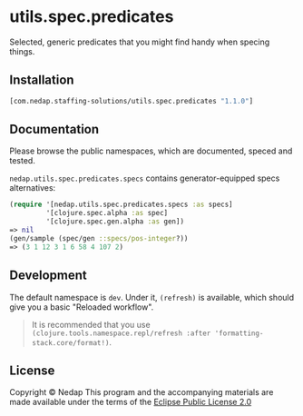 # utils.spec.predicates

Selected, generic predicates that you might find handy when specing things.

## Installation

```clojure
[com.nedap.staffing-solutions/utils.spec.predicates "1.1.0"]
```

## Documentation

Please browse the public namespaces, which are documented, speced and tested.

`nedap.utils.spec.predicates.specs` contains generator-equipped specs alternatives:
```clojure
(require '[nedap.utils.spec.predicates.specs :as specs]
         '[clojure.spec.alpha :as spec]
         '[clojure.spec.gen.alpha :as gen])
=> nil
(gen/sample (spec/gen ::specs/pos-integer?))
=> (3 1 12 3 1 6 58 4 107 2)
```

## Development

The default namespace is `dev`. Under it, `(refresh)` is available, which should give you a basic "Reloaded workflow".

> It is recommended that you use `(clojure.tools.namespace.repl/refresh :after 'formatting-stack.core/format!)`.

## License

Copyright © Nedap
This program and the accompanying materials are made available under the terms of the [Eclipse Public License 2.0](https://www.eclipse.org/legal/epl-2.0)
